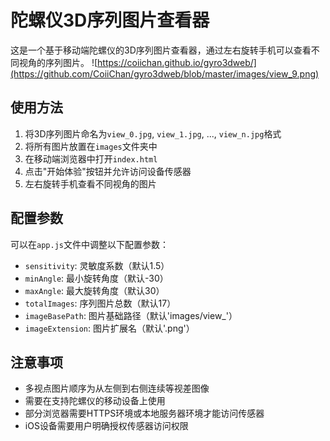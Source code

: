 # 陀螺仪3D序列图片查看器

这是一个基于移动端陀螺仪的3D序列图片查看器，通过左右旋转手机可以查看不同视角的序列图片。
![https://coiichan.github.io/gyro3dweb/](https://github.com/CoiiChan/gyro3dweb/blob/master/images/view_9.png)
## 使用方法

1. 将3D序列图片命名为`view_0.jpg`, `view_1.jpg`, ..., `view_n.jpg`格式
2. 将所有图片放置在`images`文件夹中
3. 在移动端浏览器中打开`index.html`
4. 点击"开始体验"按钮并允许访问设备传感器
5. 左右旋转手机查看不同视角的图片

## 配置参数

可以在`app.js`文件中调整以下配置参数：
- `sensitivity`: 灵敏度系数（默认1.5）
- `minAngle`: 最小旋转角度（默认-30）
- `maxAngle`: 最大旋转角度（默认30）
- `totalImages`: 序列图片总数（默认17）
- `imageBasePath`: 图片基础路径（默认'images/view_'）
- `imageExtension`: 图片扩展名（默认'.png'）

## 注意事项
- 多视点图片顺序为从左侧到右侧连续等视差图像
- 需要在支持陀螺仪的移动设备上使用
- 部分浏览器需要HTTPS环境或本地服务器环境才能访问传感器
- iOS设备需要用户明确授权传感器访问权限
